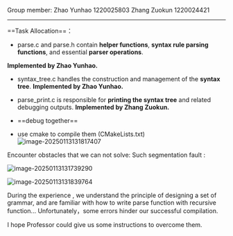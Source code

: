 Group member: Zhao Yunhao 1220025803
                           Zhang Zuokun  1220024421

-----------------------------------------------------------------------------------------------------

==Task Allocation==：

* parse.c and parse.h contain **helper functions**, **syntax rule parsing functions**, and essential **parser operations**.

**Implemented by Zhao Yunhao.**

* syntax_tree.c handles the construction and management of the **syntax tree**.  **Implemented by Zhao Yunhao.**

* parse_print.c is responsible for **printing the syntax tree** and related debugging outputs. **Implemented by Zhang Zuokun.**
* ==debug together==
* use cmake to compile them (CMakeLists.txt)
  ![image-20250113131817407](/Users/ianzhao/Library/Application%20Support/typora-user-images/image-20250113131817407.png)

Encounter obstacles that we can not solve: 
Such segmentation fault :

![image-20250113131739290](/Users/ianzhao/Library/Application%20Support/typora-user-images/image-20250113131739290.png)

![image-20250113131839764](/Users/ianzhao/Library/Application%20Support/typora-user-images/image-20250113131839764.png)

During the experience , we understand the principle of designing a set of grammar, and are familiar with  how to write parse function with recursive function... Unfortunately，some errors hinder our successful compilation.

I hope Professor could give us some instructions to overcome them.